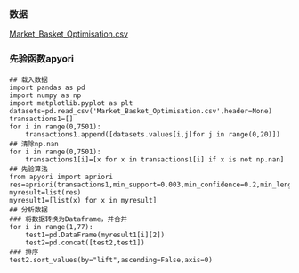### 数据
[Market_Basket_Optimisation.csv](https://github.com/171909771/DATA-scientist/files/8992685/Market_Basket_Optimisation.csv)
### 先验函数apyori


```
## 载入数据
import pandas as pd
import numpy as np 
import matplotlib.pyplot as plt 
datasets=pd.read_csv('Market_Basket_Optimisation.csv',header=None)
transactions1=[]
for i in range(0,7501):    
    transactions1.append([datasets.values[i,j]for j in range(0,20)])         
## 清除np.nan
for i in range(0,7501):
    transactions1[i]=[x for x in transactions1[i] if x is not np.nan]
## 先验算法
from apyori import apriori
res=apriori(transactions1,min_support=0.003,min_confidence=0.2,min_length=2,min_lift=3)
myresult=list(res)
myresult1=[list(x) for x in myresult]
## 分析数据
### 将数据转换为Dataframe，并合并
for i in range(1,77):
    test1=pd.DataFrame(myresult1[i][2])
    test2=pd.concat([test2,test1])
### 排序
test2.sort_values(by="lift",ascending=False,axis=0)
```

